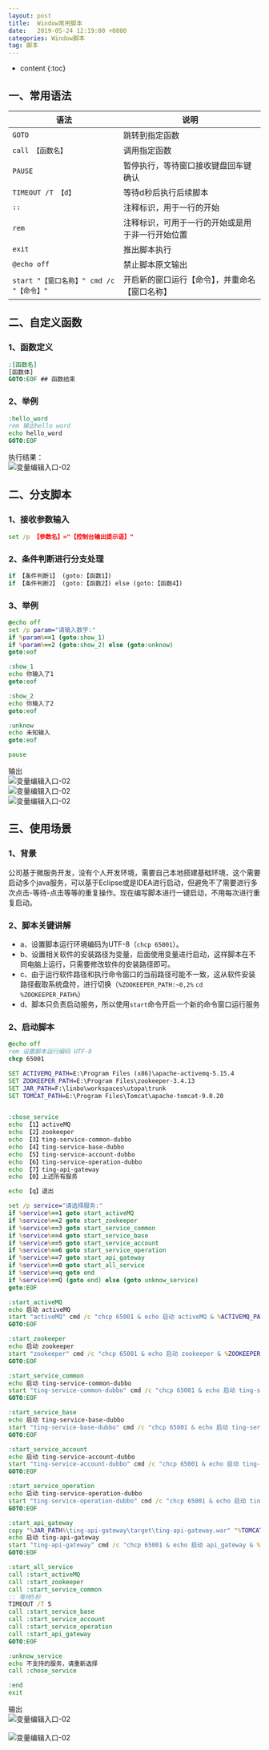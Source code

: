 ```yaml
---
layout: post
title:  Window常用脚本
date:   2019-05-24 12:19:00 +0800
categories: Window脚本
tag: 脚本
---
```


* content
{:toc}



## 一、常用语法

| 语法 | 说明         |
| -------- | ---------------- |
|```GOTO``` | 跳转到指定函数 |
| ```call 【函数名】``` | 调用指定函数 |
|```PAUSE``` | 暂停执行，等待窗口接收键盘回车键确认 |
| ```TIMEOUT /T 【d】``` | 等待d秒后执行后续脚本 |
| ```::``` | 注释标识，用于一行的开始 |
| ```rem``` | 注释标识，可用于一行的开始或是用于非一行开始位置 |
| ```exit``` | 推出脚本执行 |
| ```@echo off``` | 禁止脚本原文输出 |
| ```start "【窗口名称】" cmd /c "【命令】"``` | 开启新的窗口运行【命令】，并重命名【窗口名称】 |


## 二、自定义函数
### 1、函数定义
```bat
:[函数名]
[函数体]
GOTO:EOF ## 函数结束
```
### 2、举例
```bat
:hello_word
rem 输出hello word
echo hello_word
GOTO:EOF
```
执行结果：
<br/>
![变量编辑入口-02](/images/2019-05-24/function-demo.png)

## 二、分支脚本
### 1、接收参数输入
```bat
set /p 【参数名】="【控制台输出提示语】"
```

### 2、条件判断进行分支处理
```bat
if 【条件判断1】 (goto:【函数1】)
if 【条件判断2】 (goto:【函数2】) else (goto:【函数4】)
```

### 3、举例
```bat
@echo off
set /p param="请输入数字:"
if %param%==1 (goto:show_1)
if %param%==2 (goto:show_2) else (goto:unknow)
goto:eof

:show_1
echo 你输入了1
goto:eof

:show_2
echo 你输入了2
goto:eof

:unknow
echo 未知输入
goto:eof

pause
```

输出<br/>
![变量编辑入口-02](/images/2019-05-24/if-else-1.png)
<br/>
![变量编辑入口-02](/images/2019-05-24/if-else-2.png)
<br/>
![变量编辑入口-02](/images/2019-05-24/if-else-3.png)


## 三、使用场景
### 1、背景
公司基于微服务开发，没有个人开发环境，需要自己本地搭建基础环境，这个需要启动多个java服务，可以基于Eclipse或是IDEA进行启动，但避免不了需要进行多次点击-等待-点击等等的重复操作。现在编写脚本进行一键启动，不用每次进行重复启动。

### 2、脚本关键讲解
- a、设置脚本运行环境编码为UTF-8（```chcp 65001```）。
- b、设置相关软件的安装路径为变量，后面使用变量进行启动，这样脚本在不同电脑上运行，只需要修改软件的安装路径即可。
- c、由于运行软件路径和执行命令窗口的当前路径可能不一致，这从软件安装路径截取系统盘符，进行切换（```%ZOOKEEPER_PATH:~0,2%``` ```cd %ZOOKEEPER_PATH%```）
- d、脚本只负责启动服务，所以使用```start```命令开启一个新的命令窗口运行服务

### 2、启动脚本
```bat
@echo off
rem 设置脚本运行编码 UTF-8
chcp 65001

SET ACTIVEMQ_PATH=E:\Program Files (x86)\apache-activemq-5.15.4
SET ZOOKEEPER_PATH=E:\Program Files\zookeeper-3.4.13
SET JAR_PATH=F:\linbo\workspaces\utopa\trunk
SET TOMCAT_PATH=E:\Program Files\Tomcat\apache-tomcat-9.0.20


:chose_service
echo 【1】activeMQ
echo 【2】zookeeper
echo 【3】ting-service-common-dubbo
echo 【4】ting-service-base-dubbo
echo 【5】ting-service-account-dubbo
echo 【6】ting-service-operation-dubbo
echo 【7】ting-api-gateway
echo 【0】上述所有服务

echo 【q】退出

set /p service="请选择服务:"
if %service%==1 goto start_activeMQ
if %service%==2 goto start_zookeeper
if %service%==3 goto start_service_common
if %service%==4 goto start_service_base
if %service%==5 goto start_service_account
if %service%==6 goto start_service_operation
if %service%==7 goto start_api_gateway
if %service%==0 goto start_all_service
if %service%==q goto end
if %service%==Q (goto end) else (goto unknow_service)
goto:EOF

:start_activeMQ
echo 启动 activeMQ
start "activeMQ" cmd /c "chcp 65001 & echo 启动 activeMQ & %ACTIVEMQ_PATH:~0,2% & cd %ACTIVEMQ_PATH% & .\bin\win64\activemq.bat"
GOTO:EOF

:start_zookeeper
echo 启动 zookeeper
start "zookeeper" cmd /c "chcp 65001 & echo 启动 zookeeper & %ZOOKEEPER_PATH:~0,2% & cd %ZOOKEEPER_PATH% & .\bin\zkServer.cmd"
GOTO:EOF

:start_service_common 
echo 启动 ting-service-common-dubbo
start "ting-service-common-dubbo" cmd /c "chcp 65001 & echo 启动 ting-service-common-dubbo & %JAR_PATH:~0,2% & cd %JAR_PATH%\ting-service-common-dubbo\target & java -Xmx256m -jar ting-service-common-dubbo.jar"
GOTO:EOF

:start_service_base
echo 启动 ting-service-base-dubbo
start "ting-service-base-dubbo" cmd /c "chcp 65001 & echo 启动 ting-service-base-dubbo & %JAR_PATH:~0,2% & cd %JAR_PATH%\ting-service-base-dubbo\target & java -Xmx256m -jar ting-service-base-dubbo.jar"
GOTO:EOF

:start_service_account
echo 启动 ting-service-account-dubbo
start "ting-service-account-dubbo" cmd /c "chcp 65001 & echo 启动 ting-service-account-dubbo & %JAR_PATH:~0,2% & cd %JAR_PATH%\ting-service-account-dubbo\target & java -Xmx256m -jar ting-service-account-dubbo.jar"
GOTO:EOF

:start_service_operation
echo 启动 ting-service-operation-dubbo
start "ting-service-operation-dubbo" cmd /c "chcp 65001 & echo 启动 ting-service-operation-dubbo & %JAR_PATH:~0,2% & cd %JAR_PATH%\ting-service-operation-dubbo\target & java -Xmx256m -jar ting-service-operation-dubbo.jar"
GOTO:EOF

:start_api_gateway
copy "%JAR_PATH%\ting-api-gateway\target\ting-api-gateway.war" "%TOMCAT_PATH%\webapps\ting-common-entry.war" /Y
echo 启动 ting-api-gateway
start "ting-api-gateway" cmd /c "chcp 65001 & echo 启动 api_gateway & %TOMCAT_PATH:~0,2% & cd %TOMCAT_PATH%\bin & SET set JAVA_OPTS=%JAVA_OPTS% -server -Xmx256m -Dfile.encoding=UTF-8 & catalina.bat run"
GOTO:EOF

:start_all_service
call :start_activeMQ
call :start_zookeeper
call :start_service_common
:: 等待5秒
TIMEOUT /T 5
call :start_service_base
call :start_service_account
call :start_service_operation
call :start_api_gateway
GOTO:EOF

:unknow_service
echo 不支持的服务，请重新选择
call :chose_service

:end
exit
```

输出<br/>
![变量编辑入口-02](/images/2019-05-24/start-service-1.png)
<br/><br/>
![变量编辑入口-02](/images/2019-05-24/start-service-2.png)